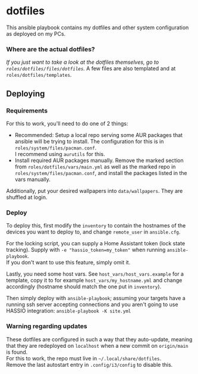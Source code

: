 # dotfiles
This ansible playbook contains my dotfiles and other system configuration as deployed on my PCs.

### Where are the actual dotfiles?
*If you just want to take a look at the dotfiles themselves, go to `roles/dotfiles/files/dotfiles`.*
A few files are also templated and at `roles/dotfiles/templates`.

## Deploying
### Requirements
For this to work, you'll need to do one of 2 things:

- Recommended: Setup a local repo serving some AUR packages that ansible will be
trying to install. The configuration for this is in `roles/system/files/pacman.conf`.  
I recommend using `aurutils` for this.
- Install required AUR packages manually. Remove the marked section from
`roles/dotfiles/vars/main.yml` as well as the marked repo in `roles/system/files/pacman.conf`, and install the packages listed in the vars manually. 

Additionally, put your desired wallpapers into `data/wallpapers`. They are shuffled at login.

### Deploy
To deploy this, first modify the `inventory` to contain the hostnames of the devices you want to
deploy to, and change `remote_user` in `ansible.cfg`.  

For the locking script, you can supply a Home Assistant token (lock state tracking). Supply with `-e "hassio_token=my_token"` when running `ansible-playbook`.  
If you don't want to use this feature, simply omit it.

Lastly, you need some host vars. See `host_vars/host_vars.example` for a template, 
copy it to for example `host_vars/my_hostname.yml` and change accordingly (hostname should match
the one put in `inventory`).

Then simply deploy with `ansible-playbook`; assuming your targets have a running ssh server
accepting connections and you aren't going to use HASSIO integration:
`ansible-playbook -K site.yml`

### Warning regarding updates
These dotfiles are configured in such a way that they auto-update, meaning that they are
redeployed on `localhost` when a new commit on `origin/main` is found.  
For this to work, the repo must live in `~/.local/share/dotfiles`.  
Remove the last autostart entry in `.config/i3/config` to disable this.
